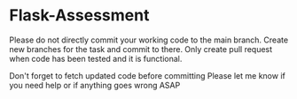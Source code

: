 # Flask-Assessment
Please do not directly commit your working code to the main branch. 
Create new branches for the task and commit to there. Only create pull request when code has been tested and it is functional.



Don't forget to fetch updated code before committing
Please let me know if you need help or if anything goes wrong ASAP
